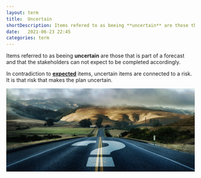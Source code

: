 ```yaml
---
layout: term
title:  Uncertain
shortDescription: Items refered to as beeing **uncertain** are those that is part of a forecast and that the stakeholders can not **[expect](terms/expected.html)** to be completed accordingly.
date:   2021-06-23 22:45
categories: term
---
```

Items referred to as beeing **uncertain** are those that is part of a forecast and that the stakeholders can not expect to be completed accordingly.

In contradiction to **[expected](expected.html)** items, uncertain items are connected to a risk. It is that risk that makes the plan uncertain.

![uncertain](../assets/terms/uncertain.jpeg)
